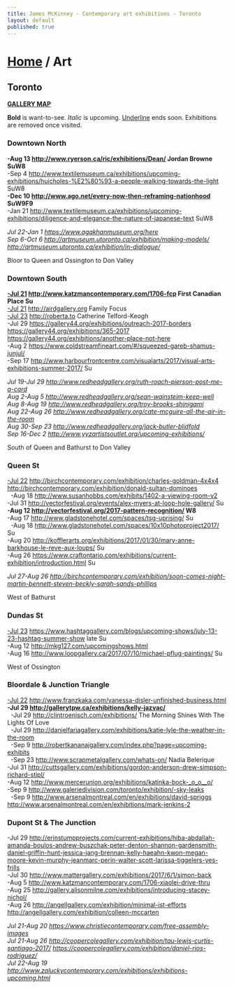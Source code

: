 ```yaml
---
title: James McKinney - Contemporary art exhibitions - Toronto
layout: default
published: true
---
```


# [Home](/) / Art

## Toronto

**[GALLERY MAP](https://www.google.com/maps/d/u/0/edit?mid=1sMiga7vQsqWdqEVQCqHsxjX2jeU)**

<p><span class="glyphicon glyphicon-info-sign" aria-hidden="true"></span> <strong>Bold</strong> is want-to-see. <em>Italic</em> is upcoming. <u>Underline</u> ends soon. Exhibitions are removed once visited.</p>

### Downtown North

**-Aug 13 <http://www.ryerson.ca/ric/exhibitions/Dean/> Jordan Browne SuW8**  
-Sep 4 <http://www.textilemuseum.ca/exhibitions/upcoming-exhibitions/huicholes-%E2%80%93-a-people-walking-towards-the-light> SuW8  
**-Dec 10 <http://www.ago.net/every-now-then-reframing-nationhood> SuW9F9**  
-Jan 21 <http://www.textilemuseum.ca/exhibitions/upcoming-exhibitions/diligence-and-elegance-the-nature-of-japanese-text> SuW8  

_Jul 22-Jan 1 <https://www.agakhanmuseum.org/here>_  
_Sep 6-Oct 6 <http://artmuseum.utoronto.ca/exhibition/making-models/> <http://artmuseum.utoronto.ca/exhibition/in-dialogue/>_  

<span class="glyphicon glyphicon-info-sign" aria-hidden="true"></span> Bloor to Queen and Ossington to Don Valley

### Downtown South

**<u>-Jul 21</u> <http://www.katzmancontemporary.com/1706-fcp> First Canadian Place Su**  
<u>-Jul 21</u> <http://airdgallery.org> Family Focus  
<u>-Jul 23</u> <http://roberta.to> Catherine Telford-Keogh  
-Jul 29 <https://gallery44.org/exhibitions/outreach-2017-borders> <https://gallery44.org/exhibitions/365-2017> <https://gallery44.org/exhibitions/another-place-not-here>  
-Aug 2 <https://www.coldstreamfineart.com/#/squeezed-gareb-shamus-junjul/>  
-Sep 17 <http://www.harbourfrontcentre.com/visualarts/2017/visual-arts-exhibitions-summer-2017/> Su  

_Jul 19-Jul 29 <http://www.redheadgallery.org/ruth-roach-pierson-post-me-a-card>_  
_Aug 2-Aug 5 <http://www.redheadgallery.org/sean-wainsteim-keep-well>_  
_Aug 8-Aug 19 <http://www.redheadgallery.org/troy-brooks-shinigami>_  
_Aug 22-Aug 26 <http://www.redheadgallery.org/cate-mcguire-all-the-air-in-the-room>_  
_Aug 30-Sep 23 <http://www.redheadgallery.org/jack-butler-blidfold>_  
_Sep 16-Dec 2 <http://www.yyzartistsoutlet.org/upcoming-exhibitions/>_  

<span class="glyphicon glyphicon-info-sign" aria-hidden="true"></span> South of Queen and Bathurst to Don Valley

### Queen St

<u>-Jul 22</u> <http://birchcontemporary.com/exhibition/charles-goldman-4x4x4> <http://birchcontemporary.com/exhibition/donald-sultan-dominoes>  
  -Aug 18 <http://www.susanhobbs.com/exhibits/1402-a-viewing-room-v2>  
-Jul 31 <http://vectorfestival.org/events/alex-myers-at-loop-hole-gallery/> Su  
**-Aug 12 <http://vectorfestival.org/2017-pattern-recognition/> W8**  
-Aug 17 <http://www.gladstonehotel.com/spaces/tsg-uprising/> Su  
  -Aug 18 <http://www.gladstonehotel.com/spaces/10x10photoproject2017/> Su  
-Aug 20 <http://kofflerarts.org/exhibitions/2017/01/30/mary-anne-barkhouse-le-reve-aux-loups/> Su  
-Aug 26 <https://www.craftontario.com/exhibitions/current-exhibition/introduction.html> Su  

_Jul 27-Aug 26 <http://birchcontemporary.com/exhibition/soon-comes-night-martin-bennett-steven-beckly-sarah-sands-phillips>_  

<span class="glyphicon glyphicon-info-sign" aria-hidden="true"></span> West of Bathurst

### Dundas St

<u>-Jul 23</u> <https://www.hashtaggallery.com/blogs/upcoming-shows/july-13-23-hashtag-summer-show> late Su  
-Aug 12 <http://mkg127.com/upcomingshows.html>  
-Aug 16 <http://www.loopgallery.ca/2017/07/10/michael-pflug-paintings/> Su  

<span class="glyphicon glyphicon-info-sign" aria-hidden="true"></span> West of Ossington

### Bloordale & Junction Triangle

<u>-Jul 22</u> <http://www.franzkaka.com/vanessa-disler-unfinished-business.html>  
**-Jul 29 <http://gallerytpw.ca/exhibitions/kelly-jazvac/>**  
  -Jul 29 <http://clintroenisch.com/exhibitions/> The Morning Shines With The Lights Of Love  
  -Jul 29 <http://danielfariagallery.com/exhibitions/katie-lyle-the-weather-in-the-room>  
  -Sep 9 <http://robertkananajgallery.com/index.php?page=upcoming-exhibits>  
  -Sep 23 <http://www.scrapmetalgallery.com/whats-on/> Nadia Belerique  
-Jul 31 <http://cuttsgallery.com/exhibitions/gordon-anderson-drew-simpson-richard-stipl/>  
-Aug 12 <http://www.mercerunion.org/exhibitions/katinka-bock-_o_o__o/>  
-Sep 9 <http://www.galeriedivision.com/toronto/exhibition/-sky-leaks>  
  -Sep 9 <http://www.arsenalmontreal.com/en/exhibitions/david-spriggs> <http://www.arsenalmontreal.com/en/exhibitions/mark-jenkins-2>  

### Dupont St & The Junction

-Jul 29 <http://erinstumpprojects.com/current-exhibitions/hiba-abdallah-amanda-boulos-andrew-buszchak-peter-denton-shannon-gardensmith-daniel-griffin-hunt-jessica-jang-brennan-kelly-haeahn-kwon-megan-moore-kevin-murphy-jeanmarc-perin-walter-scott-larissa-tiggelers-yes-frills>  
-Jul 30 <http://www.mattergallery.com/exhibitions/2017/6/1/simon-back>  
-Aug 5 <http://www.katzmancontemporary.com/1706-xiaolei-drive-thru>  
-Aug 25 <http://gallery.alisonmilne.com/exhibitions/introducing-stacey-nichol/>  
-Aug 26 <http://angellgallery.com/exhibition/minimal-ist-efforts> <http://angellgallery.com/exhibition/colleen-mccarten>  

_Jul 21-Aug 20 <https://www.christiecontemporary.com/free-assembly-images>_  
_Jul 21-Aug 26 <http://coopercolegallery.com/exhibition/tau-lewis-curtis-santiago-2017/> <https://coopercolegallery.com/exhibition/daniel-rios-rodriguez/>_  
_Jul 22-Aug 19 <http://www.zaluckycontemporary.com/exhibitions/exhibitions-upcoming.html>_  
